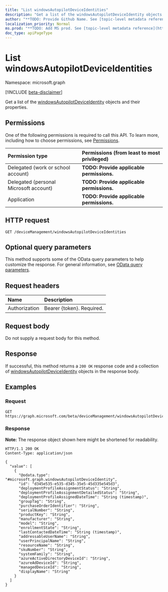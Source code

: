```yaml
---
title: "List windowsAutopilotDeviceIdentities"
description: "Get a list of the windowsAutopilotDeviceIdentity objects and their properties."
author: "**TODO: Provide Github Name. See [topic-level metadata reference](https://msgo.azurewebsites.net/add/document/guidelines/metadata.html#topic-level-metadata)**"
localization_priority: Normal
ms.prod: "**TODO: Add MS prod. See [topic-level metadata reference](https://msgo.azurewebsites.net/add/document/guidelines/metadata.html#topic-level-metadata)**"
doc_type: apiPageType
---
```


# List windowsAutopilotDeviceIdentities
Namespace: microsoft.graph

[!INCLUDE [beta-disclaimer](../../includes/beta-disclaimer.md)]

Get a list of the [windowsAutopilotDeviceIdentity](../resources/windowsautopilotdeviceidentity.md) objects and their properties.

## Permissions
One of the following permissions is required to call this API. To learn more, including how to choose permissions, see [Permissions](/graph/permissions-reference).

|Permission type|Permissions (from least to most privileged)|
|:---|:---|
|Delegated (work or school account)|**TODO: Provide applicable permissions.**|
|Delegated (personal Microsoft account)|**TODO: Provide applicable permissions.**|
|Application|**TODO: Provide applicable permissions.**|

## HTTP request

<!-- {
  "blockType": "ignored"
}
-->
``` http
GET /deviceManagement/windowsAutopilotDeviceIdentities
```

## Optional query parameters
This method supports some of the OData query parameters to help customize the response. For general information, see [OData query parameters](/graph/query-parameters).

## Request headers
|Name|Description|
|:---|:---|
|Authorization|Bearer {token}. Required.|

## Request body
Do not supply a request body for this method.

## Response

If successful, this method returns a `200 OK` response code and a collection of [windowsAutopilotDeviceIdentity](../resources/windowsautopilotdeviceidentity.md) objects in the response body.

## Examples

### Request
<!-- {
  "blockType": "request",
  "name": "list_windowsautopilotdeviceidentity"
}
-->
``` http
GET https://graph.microsoft.com/beta/deviceManagement/windowsAutopilotDeviceIdentities
```


### Response
**Note:** The response object shown here might be shortened for readability.
<!-- {
  "blockType": "response",
  "truncated": true,
  "@odata.type": "Collection(microsoft.graph.windowsAutopilotDeviceIdentity)"
}
-->
``` http
HTTP/1.1 200 OK
Content-Type: application/json

{
  "value": [
    {
      "@odata.type": "#microsoft.graph.windowsAutopilotDeviceIdentity",
      "id": "d345e535-e535-d345-35e5-45d335e545d3",
      "deploymentProfileAssignmentStatus": "String",
      "deploymentProfileAssignmentDetailedStatus": "String",
      "deploymentProfileAssignedDateTime": "String (timestamp)",
      "groupTag": "String",
      "purchaseOrderIdentifier": "String",
      "serialNumber": "String",
      "productKey": "String",
      "manufacturer": "String",
      "model": "String",
      "enrollmentState": "String",
      "lastContactedDateTime": "String (timestamp)",
      "addressableUserName": "String",
      "userPrincipalName": "String",
      "resourceName": "String",
      "skuNumber": "String",
      "systemFamily": "String",
      "azureActiveDirectoryDeviceId": "String",
      "azureAdDeviceId": "String",
      "managedDeviceId": "String",
      "displayName": "String"
    }
  ]
}
```

